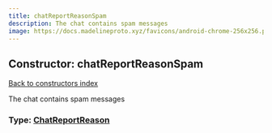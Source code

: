 ```yaml
---
title: chatReportReasonSpam
description: The chat contains spam messages
image: https://docs.madelineproto.xyz/favicons/android-chrome-256x256.png
---
```

## Constructor: chatReportReasonSpam  
[Back to constructors index](index.md)



The chat contains spam messages




### Type: [ChatReportReason](../types/ChatReportReason.md)


